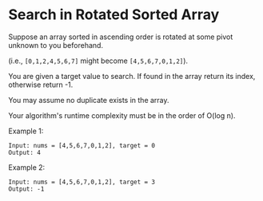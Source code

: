 # Search in Rotated Sorted Array

Suppose an array sorted in ascending order is rotated at some pivot unknown to you beforehand.

(i.e., `[0,1,2,4,5,6,7]` might become `[4,5,6,7,0,1,2]`).

You are given a target value to search. If found in the array return its index, otherwise return -1.

You may assume no duplicate exists in the array.

Your algorithm's runtime complexity must be in the order of O(log n).

Example 1:

```text
Input: nums = [4,5,6,7,0,1,2], target = 0
Output: 4
```

Example 2:

```text
Input: nums = [4,5,6,7,0,1,2], target = 3
Output: -1
```